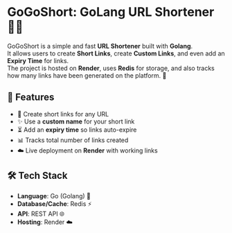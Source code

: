 # GoGoShort: GoLang URL Shortener 🔗✨

GoGoShort is a simple and fast **URL Shortener** built with **Golang**.  
It allows users to create **Short Links**, create **Custom Links**, and even add an **Expiry Time** for links.  
The project is hosted on **Render**, uses **Redis** for storage, and also tracks how many links have been generated on the platform. 🚀  

## 📌 Features

- 🔗 Create short links for any URL  
- ✨ Use a **custom name** for your short link  
- ⏳ Add an **expiry time** so links auto-expire  
- 📊 Tracks total number of links created  
- ☁️ Live deployment on **Render** with working links  

## 🛠️ Tech Stack

- **Language**: Go (Golang) 🐹  
- **Database/Cache**: Redis ⚡  
- **API**: REST API 🌐  
- **Hosting**: Render ☁️  


